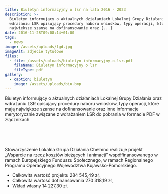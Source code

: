 ```yaml
---
title: Biuletyn informacyjny o lsr na lata 2016 - 2023
description: >-
  Biuletyn informujący o aktualnych działaniach Lokalnej Grupy Działania oraz
  wdrażaniu LSR opisujący procedury naboru wniosków, typy operacji, które mają
  największe szanse na dofinansowanie oraz [...]
date: 2016-11-28T09:08:14+01:00
tags:
  - news
image: /assets/uploads/lgd.jpg
imageAlt: zdjecie tytułowe
files:
  - file: /assets/uploads/biuletyn-informacyjny-o-lsr.pdf
    fileName: Biuletyn informacyjny o lsr
    fileType: pdf
gallery:
  - caption: biuletyn
    image: /assets/uploads/biu.bmp
---
```

Biuletyn informujący o aktualnych działaniach Lokalnej Grupy Działania oraz wdrażaniu LSR opisujący procedury naboru wniosków, typy operacji, które mają największe szanse na dofinansowanie oraz inne informacje merytorycznie związane z wdrażaniem LSR do pobrania w formacie PDF w złącznikach

<br>

<br>

<br>

Stowarzyszenie Lokalna Grupa Działania Chełmno realizuje projekt „Wsparcie na rzecz kosztów bieżących i animacji” współfinansowanego w ramach Europejskiego Funduszu Społecznego, w ramach Regionalnego Programu Operacyjnego Województwa Kujawsko-Pomorskiego.

* Całkowita wartość projektu 284 545,49 zł,
* Całkowita wartość dofinansowania 270 318,19 zł,
* Wkład własny 14 227,30 zł.
